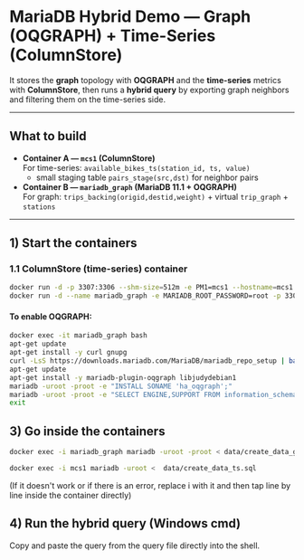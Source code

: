 # MariaDB Hybrid Demo — Graph (OQGRAPH) + Time-Series (ColumnStore)

It stores the **graph** topology with **OQGRAPH** and the **time-series** metrics with **ColumnStore**, then runs a **hybrid query** by exporting graph neighbors and filtering them on the time-series side.

---

## What to build

- **Container A — `mcs1` (ColumnStore)**  
  For time-series: `available_bikes_ts(station_id, ts, value)`  
  + small staging table `pairs_stage(src,dst)` for neighbor pairs
- **Container B — `mariadb_graph` (MariaDB 11.1 + OQGRAPH)**  
  For graph: `trips_backing(origid,destid,weight)` + virtual `trip_graph` + `stations`

---

## 1) Start the containers

### 1.1 ColumnStore (time-series) container

```bash
docker run -d -p 3307:3306 --shm-size=512m -e PM1=mcs1 --hostname=mcs1 --name mcs1 mariadb/columnstore
docker run -d --name mariadb_graph -e MARIADB_ROOT_PASSWORD=root -p 3308:3306 mariadb:11.1
````
#### To enable OQGRAPH:
```bash
docker exec -it mariadb_graph bash
apt-get update
apt-get install -y curl gnupg
curl -LsS https://downloads.mariadb.com/MariaDB/mariadb_repo_setup | bash -s -- --mariadb-server-version='11.1'
apt-get update
apt-get install -y mariadb-plugin-oqgraph libjudydebian1
mariadb -uroot -proot -e "INSTALL SONAME 'ha_oqgraph';"
mariadb -uroot -proot -e "SELECT ENGINE,SUPPORT FROM information_schema.ENGINES WHERE ENGINE='OQGRAPH';"  # expect: YES
exit
````

## 3) Go inside the containers

```bash
docker exec -i mariadb_graph mariadb -uroot -proot < data/create_data_graph.sql
````

```bash
docker exec -i mcs1 mariadb -uroot <  data/create_data_ts.sql 
````

(If it doesn't work or if there is an error, replace i with it and then tap line by line inside the container directly)

## 4) Run the hybrid query (Windows cmd)
Copy and paste the query from the query file directly into the shell.

